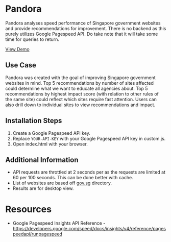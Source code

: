 # Pandora

Pandora analyses speed performance of Singapore government websites and provide recommendations for improvement. There is no backend as this purely utilizes Google Pagespeed API. Do take note that it will take some time for queries to return.

[View Demo](https://milleus.github.io/projects/pandora)

## Use Case

Pandora was created with the goal of improving Singapore government websites in mind. Top 5 recommendations by number of sites affected could determine what we want to educate all agencies about. Top 5 recommendations by highest impact score (with relation to other rules of the same site) could reflect which sites require fast attention. Users can also drill down to individual sites to view recommendations and impact.

## Installation Steps

1. Create a Google Pagespeed API key.
2. Replace `YOUR-API-KEY` with your Google Pagespeed API key in custom.js.
3. Open index.html with your browser.

## Additional Information

- API requests are throttled at 2 seconds per as the requests are limited at 60 per 100 seconds. This can be done better with cache.
- List of websites are based off [gov.sg](https://www.gov.sg/) directory.
- Results are for desktop view.

# Resources

- Google Pagespeed Insights API Reference - https://developers.google.com/speed/docs/insights/v4/reference/pagespeedapi/runpagespeed

